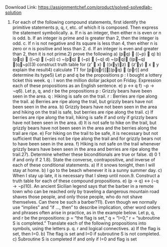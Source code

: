 Download Link: https://assignmentchef.com/product/solved-solvedlab-solution
<br>
1) For each of the following compound statements, first identify the primitive statements p, q, r, etc. of which it is composed. Then express the statement symbolically. a. If n is an integer, then either n is even or n is odd. b. If an integer is prime and is greater than 2, then the integer is odd. c. If n is not negative and its square is less than 4, then either n is zero or n is positive and less than 2. d. If an integer is even and greater than 2, then it is not prime.2) prove the following a) (pq)  ((~p)  q) b) (pq)  ((~q)  (~p)) c) ~(pq)  (~p)  (~q) d) ~(pq) ((p~q) (q~p))3) construct truth table for (z’  x)  ((xy)z)  (z’y)  x  y explain the result4) calculate TT for [p(qr)][(pq)  (pr)] and determine its type5) Let p and q be the propositions p : I bought a lottery ticket this week. q : I won the million dollar jackpot on Friday. Expression each of these propositions as an English sentence. e) p &#x2194; q f) ¬p → ¬q6). Let p, q, and r be the propositions p : Grizzly bears have been seen in the area. q : Hiking is safe on the trail. r : Berries are ripe along the trail. a) Berries are ripe along the trail, but grizzly bears have not been seen in the area. b) Grizzly bears have not been seen in the area and hiking on the trail is safe, but berries are ripe along the trail. c) If berries are ripe along the trail, hiking is safe if and only if grizzly bears have not been seen in the area. d) It is not safe to hike on the trail, but grizzly bears have not been seen in the area and the berries along the trail are ripe. e) For hiking on the trail to be safe, it is necessary but not sufficient that berries not be ripe along the trail and for grizzly bears not to have been seen in the area. f) Hiking is not safe on the trail whenever grizzly bears have been seen in the area and berries are ripe along the trail.27). Determine whether these biconditionals are true or false. d) 0 1 if and only if 2 1.8). State the converse, contrapositive, and inverse of each of these conditional statements. a) If it snows tonight, then I will stay at home. b) I go to the beach whenever it is a sunny summer day. c) When I stay up late, it is necessary that I sleep until noon.9. Construct a truth table for each of these compound propositions. e) (p → q) &#x2194; (¬q → ¬p)10). An ancient Sicilian legend says that the barber in a remote town who can be reached only by traveling a dangerous mountain road shaves those people, and only those people, who do not shave themselves. Can there be such a barber?11). Even though we normally use “implies” and “if …, then” to describe implication, other word orders and phrases often arise in practice, as in the example below. Let p, q, and r be the propositions: p = “the flag is set,” q = “I=0,” r = “subroutine S is completed.” Translate each of the following propositions into symbols, using the letters p. q. r and logical connectives. a) If the flag is set, then I=0. b) The flag is set and I=0 if subroutine S is not completed. c) Subroutine S is completed if and only if I=0 and flag is set